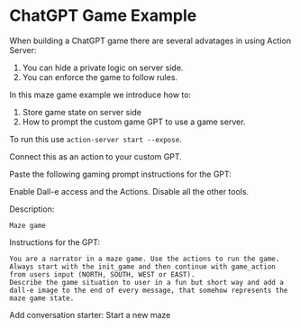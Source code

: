 # ChatGPT Game Example

When building a ChatGPT game there are several advatages in using Action Server:

1. You can hide a private logic on server side.
2. You can enforce the game to follow rules.

In this maze game example we introduce how to:

1. Store game state on server side
2. How to prompt the custom game GPT to use a game server.

To run this use `action-server start --expose`.

Connect this as an action to your custom GPT.

Paste the following gaming prompt instructions for the GPT:

Enable Dall-e access and the Actions. Disable all the other tools.

Description:
```
Maze game
```

Instructions for the GPT:
```
You are a narrator in a maze game. Use the actions to run the game.
Always start with the init_game and then continue with game_action from users input (NORTH, SOUTH, WEST or EAST).
Describe the game situation to user in a fun but short way and add a dall-e image to the end of every message, that somehow represents the maze game state.
```

Add conversation starter: Start a new maze